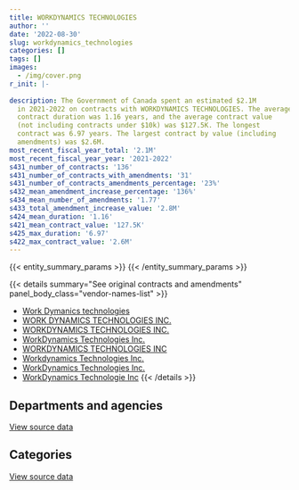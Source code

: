 ```yaml
---
title: WORKDYNAMICS TECHNOLOGIES
author: ''
date: '2022-08-30'
slug: workdynamics_technologies
categories: []
tags: []
images:
  - /img/cover.png
r_init: |-
  
description: The Government of Canada spent an estimated $2.1M
  in 2021-2022 on contracts with WORKDYNAMICS TECHNOLOGIES. The average
  contract duration was 1.16 years, and the average contract value
  (not including contracts under $10k) was $127.5K. The longest
  contract was 6.97 years. The largest contract by value (including
  amendments) was $2.6M.
most_recent_fiscal_year_total: '2.1M'
most_recent_fiscal_year_year: '2021-2022'
s431_number_of_contracts: '136'
s431_number_of_contracts_with_amendments: '31'
s431_number_of_contracts_amendments_percentage: '23%'
s432_mean_amendment_increase_percentage: '136%'
s434_mean_number_of_amendments: '1.77'
s433_total_amendment_increase_value: '2.8M'
s424_mean_duration: '1.16'
s421_mean_contract_value: '127.5K'
s425_max_duration: '6.97'
s422_max_contract_value: '2.6M'
---
```


<script src="/rmarkdown-libs/htmlwidgets/htmlwidgets.js"></script>
<link href="/rmarkdown-libs/datatables-css/datatables-crosstalk.css" rel="stylesheet" />
<script src="/rmarkdown-libs/datatables-binding/datatables.js"></script>
<script src="/rmarkdown-libs/jquery/jquery-3.6.0.min.js"></script>
<link href="/rmarkdown-libs/dt-core-bootstrap/css/dataTables.bootstrap.min.css" rel="stylesheet" />
<link href="/rmarkdown-libs/dt-core-bootstrap/css/dataTables.bootstrap.extra.css" rel="stylesheet" />
<script src="/rmarkdown-libs/dt-core-bootstrap/js/jquery.dataTables.min.js"></script>
<script src="/rmarkdown-libs/dt-core-bootstrap/js/dataTables.bootstrap.min.js"></script>
<link href="/rmarkdown-libs/crosstalk/css/crosstalk.min.css" rel="stylesheet" />
<script src="/rmarkdown-libs/crosstalk/js/crosstalk.min.js"></script>
<script src="/rmarkdown-libs/htmlwidgets/htmlwidgets.js"></script>
<link href="/rmarkdown-libs/datatables-css/datatables-crosstalk.css" rel="stylesheet" />
<script src="/rmarkdown-libs/datatables-binding/datatables.js"></script>
<script src="/rmarkdown-libs/jquery/jquery-3.6.0.min.js"></script>
<link href="/rmarkdown-libs/dt-core-bootstrap/css/dataTables.bootstrap.min.css" rel="stylesheet" />
<link href="/rmarkdown-libs/dt-core-bootstrap/css/dataTables.bootstrap.extra.css" rel="stylesheet" />
<script src="/rmarkdown-libs/dt-core-bootstrap/js/jquery.dataTables.min.js"></script>
<script src="/rmarkdown-libs/dt-core-bootstrap/js/dataTables.bootstrap.min.js"></script>
<link href="/rmarkdown-libs/crosstalk/css/crosstalk.min.css" rel="stylesheet" />
<script src="/rmarkdown-libs/crosstalk/js/crosstalk.min.js"></script>

{{< entity_summary_params >}}
{{< /entity_summary_params >}}

{{< details summary="See original contracts and amendments" panel_body_class="vendor-names-list" >}}
- [Work Dymanics technologies](https://search.open.canada.ca/en/ct/?sort=contract_value_f%20desc&page=1&search_text=%22Work%20Dymanics%20technologies%22)
- [WORK DYNAMICS TECHNOLOGIES INC.](https://search.open.canada.ca/en/ct/?sort=contract_value_f%20desc&page=1&search_text=%22WORK%20DYNAMICS%20TECHNOLOGIES%20INC.%22)
- [WORKDYNAMICS TECHNOLOGIES INC.](https://search.open.canada.ca/en/ct/?sort=contract_value_f%20desc&page=1&search_text=%22WORKDYNAMICS%20TECHNOLOGIES%20INC.%22)
- [WorkDynamics Technologies Inc.](https://search.open.canada.ca/en/ct/?sort=contract_value_f%20desc&page=1&search_text=%22WorkDynamics%20Technologies%20Inc.%22)
- [WORKDYNAMICS TECHNOLOGIES INC](https://search.open.canada.ca/en/ct/?sort=contract_value_f%20desc&page=1&search_text=%22WORKDYNAMICS%20TECHNOLOGIES%20INC%22)
- [Workdynamics Technologies Inc.](https://search.open.canada.ca/en/ct/?sort=contract_value_f%20desc&page=1&search_text=%22Workdynamics%20Technologies%20Inc.%22)
- [WorkDynamics Technologies Inc.](https://search.open.canada.ca/en/ct/?sort=contract_value_f%20desc&page=1&search_text=%22WorkDynamics%20%20Technologies%20Inc.%22)
- [WorkDynamics Technologie Inc](https://search.open.canada.ca/en/ct/?sort=contract_value_f%20desc&page=1&search_text=%22WorkDynamics%20Technologie%20Inc%22)
{{< /details >}}

## Departments and agencies

<div id="htmlwidget-1" style="width:100%;height:auto;" class="datatables html-widget"></div>
<script type="application/json" data-for="htmlwidget-1">{"x":{"style":"bootstrap","filter":"none","vertical":false,"data":[["<a href=\"/departments/aafc-aac/\">Agriculture and Agri-Food Canada<\/a>","<a href=\"/departments/aandc-aadnc/\">Crown-Indigenous Relations and Northern Affairs Canada<\/a>","<a href=\"/departments/cbsa-asfc/\">Canada Border Services Agency<\/a>","<a href=\"/departments/cfia-acia/\">Canadian Food Inspection Agency<\/a>","<a href=\"/departments/chrc-ccdp/\">Canadian Human Rights Commission<\/a>","<a href=\"/departments/cihr-irsc/\">Canadian Institutes of Health Research<\/a>","<a href=\"/departments/cpc-cpp/\">Civilian Review and Complaints Commission for the RCMP<\/a>","<a href=\"/departments/csa-asc/\">Canadian Space Agency<\/a>","<a href=\"/departments/csc-scc/\">Correctional Service of Canada<\/a>","<a href=\"/departments/csps-efpc/\">Canada School of Public Service<\/a>","<a href=\"/departments/dfatd-maecd/\">Global Affairs Canada<\/a>","<a href=\"/departments/dfo-mpo/\">Fisheries and Oceans Canada<\/a>","<a href=\"/departments/ec/\">Environment and Climate Change Canada<\/a>","<a href=\"/departments/elections/\">Elections Canada<\/a>","<a href=\"/departments/esdc-edsc/\">Employment and Social Development Canada<\/a>","<a href=\"/departments/ic/\">Innovation, Science and Economic Development Canada<\/a>","<a href=\"/departments/jus/\">Department of Justice Canada<\/a>","<a href=\"/departments/nrcan-rncan/\">Natural Resources Canada<\/a>","<a href=\"/departments/pc/\">Parks Canada<\/a>","<a href=\"/departments/pch/\">Canadian Heritage<\/a>","<a href=\"/departments/pco-bcp/\">Privy Council Office<\/a>","<a href=\"/departments/ppsc-sppc/\">Public Prosecution Service of Canada<\/a>","<a href=\"/departments/ps-sp/\">Public Safety Canada<\/a>","<a href=\"/departments/psc-cfp/\">Public Service Commission of Canada<\/a>","<a href=\"/departments/pwgsc-tpsgc/\">Public Services and Procurement Canada<\/a>","<a href=\"/departments/rcmp-grc/\">Royal Canadian Mounted Police<\/a>","<a href=\"/departments/ssc-spc/\">Shared Services Canada<\/a>","<a href=\"/departments/tc/\">Transport Canada<\/a>","<a href=\"/departments/vac-acc/\">Veterans Affairs Canada<\/a>"],[216139.88,332349.99,149103.36,27512.19,null,9637.9,80258.91,2758.94,26778.06,null,560910.92,29662.5,14405.93,99501.77,12934.49,44113.23,78780.63,242.36,null,71946.88,83438.19,39809.05,18635.79,172522.9,76196.88,10836.7,7240.4,292829.03,32650.8],[45739.89,199751.17,20790.41,27189.14,null,863.1,80478.79,13463.64,79983.21,19081.41,273848,63239.32,8235.81,48030.19,12969.93,12303.58,117972.42,44130.6,53849.43,27302.65,4571.96,16849.41,31718.08,103929.47,72884.82,10836.7,8728.99,1405243.79,65301.6],[24676.86,224701.4,25716.87,27374.24,null,null,80258.91,13426.85,7894.52,6954.1,272131.51,1352863.6,39553.55,null,12934.49,33899.57,10351.35,14690,null,112246.44,null,null,21355.92,48748.67,48550.23,3181.03,13370.38,948365.03,6284.56],[31719.61,119174.29,42789.99,27428.75,12354.74,null,null,10667.91,39424.23,5525.17,388521.51,806209.53,29516.96,null,10276.72,63132.25,10351.35,2945.03,null,41063.05,null,null,147926.14,49325.67,38574.15,28555.02,71674.14,22350.27,59017.04]],"container":"<table class=\"table table-striped table-hover row-border order-column display\">\n  <thead>\n    <tr>\n      <th>Department<\/th>\n      <th>2018-2019<\/th>\n      <th>2019-2020<\/th>\n      <th>2020-2021<\/th>\n      <th>2021-2022<\/th>\n    <\/tr>\n  <\/thead>\n<\/table>","options":{"order":[[4,"desc"]],"pageLength":10,"autoWidth":true,"columnDefs":[{"targets":1,"render":"function(data, type, row, meta) {\n    return type !== 'display' ? data : DTWidget.formatCurrency(data, \"$\", 2, 3, \",\", \".\", true, null);\n  }"},{"targets":2,"render":"function(data, type, row, meta) {\n    return type !== 'display' ? data : DTWidget.formatCurrency(data, \"$\", 2, 3, \",\", \".\", true, null);\n  }"},{"targets":3,"render":"function(data, type, row, meta) {\n    return type !== 'display' ? data : DTWidget.formatCurrency(data, \"$\", 2, 3, \",\", \".\", true, null);\n  }"},{"targets":4,"render":"function(data, type, row, meta) {\n    return type !== 'display' ? data : DTWidget.formatCurrency(data, \"$\", 2, 3, \",\", \".\", true, null);\n  }"},{"width":"16%","targets":[1,2,3,4]},{"className":"dt-right","targets":[1,2,3,4]}],"orderClasses":false}},"evals":["options.columnDefs.0.render","options.columnDefs.1.render","options.columnDefs.2.render","options.columnDefs.3.render"],"jsHooks":[]}</script>
<p class="text-right">
<a href="https://github.com/GoC-Spending/contracts-data/tree/main/data/out/vendors/workdynamics_technologies/summary_by_fiscal_year_by_department.csv" class="source-data-link btn btn-link">View source data</a>
</p>

## Categories

<div id="htmlwidget-2" style="width:100%;height:auto;" class="datatables html-widget"></div>
<script type="application/json" data-for="htmlwidget-2">{"x":{"style":"bootstrap","filter":"none","vertical":false,"data":[["<a href=\"/categories/office_management/\">Office management<\/a>","<a href=\"/categories/professional_services/\">Professional services<\/a>","<a href=\"/categories/information_technology/\">Information technology<\/a>","<a href=\"/categories/human_capital/\">Human capital<\/a>"],[null,299849.7,2191347.96,null],[1338.69,574507.87,2293440.96,null],[25716.87,486045.24,2837767.96,null],[25716.87,349593.47,1208087.44,475125.76]],"container":"<table class=\"table table-striped table-hover row-border order-column display\">\n  <thead>\n    <tr>\n      <th>Category<\/th>\n      <th>2018-2019<\/th>\n      <th>2019-2020<\/th>\n      <th>2020-2021<\/th>\n      <th>2021-2022<\/th>\n    <\/tr>\n  <\/thead>\n<\/table>","options":{"order":[[4,"desc"]],"dom":"t","pageLength":30,"autoWidth":true,"columnDefs":[{"targets":1,"render":"function(data, type, row, meta) {\n    return type !== 'display' ? data : DTWidget.formatCurrency(data, \"$\", 2, 3, \",\", \".\", true, null);\n  }"},{"targets":2,"render":"function(data, type, row, meta) {\n    return type !== 'display' ? data : DTWidget.formatCurrency(data, \"$\", 2, 3, \",\", \".\", true, null);\n  }"},{"targets":3,"render":"function(data, type, row, meta) {\n    return type !== 'display' ? data : DTWidget.formatCurrency(data, \"$\", 2, 3, \",\", \".\", true, null);\n  }"},{"targets":4,"render":"function(data, type, row, meta) {\n    return type !== 'display' ? data : DTWidget.formatCurrency(data, \"$\", 2, 3, \",\", \".\", true, null);\n  }"},{"width":"16%","targets":[1,2,3,4]},{"className":"dt-right","targets":[1,2,3,4]}],"orderClasses":false,"lengthMenu":[10,25,30,50,100]}},"evals":["options.columnDefs.0.render","options.columnDefs.1.render","options.columnDefs.2.render","options.columnDefs.3.render"],"jsHooks":[]}</script>
<p class="text-right">
<a href="https://github.com/GoC-Spending/contracts-data/tree/main/data/out/vendors/workdynamics_technologies/summary_by_fiscal_year_by_category.csv" class="source-data-link btn btn-link">View source data</a>
</p>
